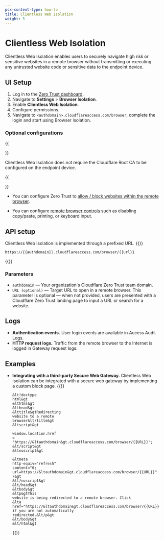 ```yaml
---
pcx-content-type: how-to
title: Clientless Web Isolation
weight: 5
---
```


# Clientless Web Isolation

Clientless Web Isolation enables users to securely navigate high risk or sensitive websites in a remote browser without transmitting or executing any untrusted website code or sensitive data to the endpoint device.

## UI Setup

1. Log in to the [Zero Trust dashboard](https://dash.teams.cloudflare.com/).
2. Navigate to **Settings** > **Browser Isolation**.
3. Enable **Clientless Web Isolation**.
4. Configure permissions.
5. Navigate to `<authdomain>.cloudflareaccess.com/browser`, complete the login and start using Browser Isolation.

### Optional configurations

{{<Aside type="note">}}

Clientless Web Isolation does not require the Cloudflare Root CA to be configured on the endpoint device.

{{</Aside>}}

* You can configure Zero Trust to [allow / block websites within the remote browser](/cloudflare-one/policies/filtering/http-policies/).

* You can configure [remote browser controls](/cloudflare-one/policies/browser-isolation/#settings) such as disabling copy/paste, printing, or keyboard input.


## API setup

Clientless Web Isolation is implemented through a prefixed URL.
{{<raw>}}<pre class="CodeBlock CodeBlock-with-rows CodeBlock-scrolls-horizontally CodeBlock-is-light-in-light-theme CodeBlock--language-txt" language="txt"><code><span class="CodeBlock--rows"><span class="CodeBlock--rows-content"><span class="CodeBlock--row"><span class="CodeBlock--row-indicator"></span><div class="CodeBlock--row-content"><span class="CodeBlock--token-plain">https://{{authdomain}}.cloudflareaccess.com/browser/{{url}}</span></div></span></span></span></code></pre>{{</raw>}}
### Parameters

* `authdomain` — Your organization's Cloudflare Zero Trust team domain.
* `URL (optional)` — Target URL to open in a remote browser. This parameter is optional — when not provided, users are presented with a Cloudflare Zero Trust landing page to input a URL or search for a website. 

## Logs

* **Authentication events.** User login events are available in Access Audit Logs.
* **HTTP request logs.** Traffic from the remote browser to the Internet is logged in Gateway request logs.

## Examples

* **Integrating with a third-party Secure Web Gateway.** Clientless Web Isolation can be integrated with a secure web gateway by implementing a custom block page.
{{<raw>}}<pre class="CodeBlock CodeBlock-with-rows CodeBlock-scrolls-horizontally CodeBlock-is-light-in-light-theme CodeBlock--language-html" language="html"><code><span class="CodeBlock--rows"><span class="CodeBlock--rows-content"><span class="CodeBlock--row"><span class="CodeBlock--row-indicator"></span><div class="CodeBlock--row-content"><span class="CodeBlock--token-doctype CodeBlock--token-punctuation">&lt!</span><span class="CodeBlock--token-doctype CodeBlock--token-doctype-tag">doctype</span><span class="CodeBlock--token-doctype"> </span><span class="CodeBlock--token-doctype CodeBlock--token-name">html</span><span class="CodeBlock--token-doctype CodeBlock--token-punctuation">&gt</span><span class="CodeBlock--token-plain">
</span></div></span><span class="CodeBlock--row"><span class="CodeBlock--row-indicator"></span><div class="CodeBlock--row-content"><span class="CodeBlock--token-tag CodeBlock--token-tag CodeBlock--token-punctuation">&lt</span><span class="CodeBlock--token-tag CodeBlock--token-tag">html</span><span class="CodeBlock--token-tag CodeBlock--token-punctuation">&gt</span><span class="CodeBlock--token-plain">
</span></div></span><span class="CodeBlock--row"><span class="CodeBlock--row-indicator"></span><div class="CodeBlock--row-content"><span class="CodeBlock--token-tag CodeBlock--token-tag CodeBlock--token-punctuation">&lt</span><span class="CodeBlock--token-tag CodeBlock--token-tag">head</span><span class="CodeBlock--token-tag CodeBlock--token-punctuation">&gt</span><span class="CodeBlock--token-plain">
</span></div></span><span class="CodeBlock--row"><span class="CodeBlock--row-indicator"></span><div class="CodeBlock--row-content"><span class="CodeBlock--token-tag CodeBlock--token-tag CodeBlock--token-punctuation">&lt</span><span class="CodeBlock--token-tag CodeBlock--token-tag">title</span><span class="CodeBlock--token-tag CodeBlock--token-punctuation">&gt</span><span class="CodeBlock--token-plain">Redirecting website to a remote browser</span><span class="CodeBlock--token-tag CodeBlock--token-tag CodeBlock--token-punctuation">&lt/</span><span class="CodeBlock--token-tag CodeBlock--token-tag">title</span><span class="CodeBlock--token-tag CodeBlock--token-punctuation">&gt</span><span class="CodeBlock--token-plain">
</span></div></span><span class="CodeBlock--row"><span class="CodeBlock--row-indicator"></span><div class="CodeBlock--row-content"><span class="CodeBlock--token-tag CodeBlock--token-tag CodeBlock--token-punctuation">&lt</span><span class="CodeBlock--token-tag CodeBlock--token-tag">script</span><span class="CodeBlock--token-tag CodeBlock--token-punctuation">&gt</span></div></span><span class="CodeBlock--row"><span class="CodeBlock--row-indicator"></span><div class="CodeBlock--row-content"><span class="CodeBlock--token-script CodeBlock--token-language-javascript">    window</span><span class="CodeBlock--token-script CodeBlock--token-language-javascript CodeBlock--token-punctuation">.</span><span class="CodeBlock--token-script CodeBlock--token-language-javascript">location</span><span class="CodeBlock--token-script CodeBlock--token-language-javascript CodeBlock--token-punctuation">.</span><span class="CodeBlock--token-script CodeBlock--token-language-javascript">href </span><span class="CodeBlock--token-script CodeBlock--token-language-javascript CodeBlock--token-operator">=</span><span class="CodeBlock--token-script CodeBlock--token-language-javascript"> </span><span class="CodeBlock--token-script CodeBlock--token-language-javascript CodeBlock--token-string">'https://&ltauthdomain&gt.cloudflareaccess.com/browser/{{URL}}'</span><span class="CodeBlock--token-script CodeBlock--token-language-javascript CodeBlock--token-punctuation">;</span><span class="CodeBlock--token-script CodeBlock--token-language-javascript">
</span></div></span><span class="CodeBlock--row"><span class="CodeBlock--row-indicator"></span><div class="CodeBlock--row-content"><span class="CodeBlock--token-tag CodeBlock--token-tag CodeBlock--token-punctuation">&lt/</span><span class="CodeBlock--token-tag CodeBlock--token-tag">script</span><span class="CodeBlock--token-tag CodeBlock--token-punctuation">&gt</span><span class="CodeBlock--token-plain">
</span></div></span><span class="CodeBlock--row"><span class="CodeBlock--row-indicator"></span><div class="CodeBlock--row-content"><span class="CodeBlock--token-tag CodeBlock--token-tag CodeBlock--token-punctuation">&lt</span><span class="CodeBlock--token-tag CodeBlock--token-tag">noscript</span><span class="CodeBlock--token-tag CodeBlock--token-punctuation">&gt</span></div></span><span class="CodeBlock--row"><span class="CodeBlock--row-indicator"></span><div class="CodeBlock--row-content"><span class="CodeBlock--token-plain">    </span><span class="CodeBlock--token-tag CodeBlock--token-tag CodeBlock--token-punctuation">&lt</span><span class="CodeBlock--token-tag CodeBlock--token-tag">meta</span><span class="CodeBlock--token-tag"> </span><span class="CodeBlock--token-tag CodeBlock--token-attr-name">http-equiv</span><span class="CodeBlock--token-tag CodeBlock--token-attr-value CodeBlock--token-punctuation CodeBlock--token-attr-equals">=</span><span class="CodeBlock--token-tag CodeBlock--token-attr-value CodeBlock--token-punctuation">&quot;</span><span class="CodeBlock--token-tag CodeBlock--token-attr-value">refresh</span><span class="CodeBlock--token-tag CodeBlock--token-attr-value CodeBlock--token-punctuation">&quot;</span><span class="CodeBlock--token-tag"> </span><span class="CodeBlock--token-tag CodeBlock--token-attr-name">content</span><span class="CodeBlock--token-tag CodeBlock--token-attr-value CodeBlock--token-punctuation CodeBlock--token-attr-equals">=</span><span class="CodeBlock--token-tag CodeBlock--token-attr-value CodeBlock--token-punctuation">&quot;</span><span class="CodeBlock--token-tag CodeBlock--token-attr-value">0; url=https://&ltauthdomain&gt.cloudflareaccess.com/browser/{{URL}}</span><span class="CodeBlock--token-tag CodeBlock--token-attr-value CodeBlock--token-punctuation">&quot;</span><span class="CodeBlock--token-tag"> </span><span class="CodeBlock--token-tag CodeBlock--token-punctuation">/&gt</span><span class="CodeBlock--token-plain">
</span></div></span><span class="CodeBlock--row"><span class="CodeBlock--row-indicator"></span><div class="CodeBlock--row-content"><span class="CodeBlock--token-tag CodeBlock--token-tag CodeBlock--token-punctuation">&lt/</span><span class="CodeBlock--token-tag CodeBlock--token-tag">noscript</span><span class="CodeBlock--token-tag CodeBlock--token-punctuation">&gt</span><span class="CodeBlock--token-plain">
</span></div></span><span class="CodeBlock--row"><span class="CodeBlock--row-indicator"></span><div class="CodeBlock--row-content"><span class="CodeBlock--token-tag CodeBlock--token-tag CodeBlock--token-punctuation">&lt/</span><span class="CodeBlock--token-tag CodeBlock--token-tag">head</span><span class="CodeBlock--token-tag CodeBlock--token-punctuation">&gt</span><span class="CodeBlock--token-plain">
</span></div></span><span class="CodeBlock--row"><span class="CodeBlock--row-indicator"></span><div class="CodeBlock--row-content"><span class="CodeBlock--token-tag CodeBlock--token-tag CodeBlock--token-punctuation">&lt</span><span class="CodeBlock--token-tag CodeBlock--token-tag">body</span><span class="CodeBlock--token-tag CodeBlock--token-punctuation">&gt</span><span class="CodeBlock--token-plain">
</span></div></span><span class="CodeBlock--row"><span class="CodeBlock--row-indicator"></span><div class="CodeBlock--row-content"><span class="CodeBlock--token-tag CodeBlock--token-tag CodeBlock--token-punctuation">&lt</span><span class="CodeBlock--token-tag CodeBlock--token-tag">p</span><span class="CodeBlock--token-tag CodeBlock--token-punctuation">&gt</span><span class="CodeBlock--token-plain">This website is being redirected to a remote browser. Click </span><span class="CodeBlock--token-tag CodeBlock--token-tag CodeBlock--token-punctuation">&lt</span><span class="CodeBlock--token-tag CodeBlock--token-tag">a</span><span class="CodeBlock--token-tag"> </span><span class="CodeBlock--token-tag CodeBlock--token-attr-name">href</span><span class="CodeBlock--token-tag CodeBlock--token-attr-value CodeBlock--token-punctuation CodeBlock--token-attr-equals">=</span><span class="CodeBlock--token-tag CodeBlock--token-attr-value CodeBlock--token-punctuation">&quot;</span><span class="CodeBlock--token-tag CodeBlock--token-attr-value">https://&ltauthdomain&gt.cloudflareaccess.com/browser/{{URL}}</span><span class="CodeBlock--token-tag CodeBlock--token-attr-value CodeBlock--token-punctuation">&quot;</span><span class="CodeBlock--token-tag CodeBlock--token-punctuation">&gt</span><span class="CodeBlock--token-plain">here</span><span class="CodeBlock--token-tag CodeBlock--token-tag CodeBlock--token-punctuation">&lt/</span><span class="CodeBlock--token-tag CodeBlock--token-tag">a</span><span class="CodeBlock--token-tag CodeBlock--token-punctuation">&gt</span><span class="CodeBlock--token-plain"> if you are not automatically redirected.</span><span class="CodeBlock--token-tag CodeBlock--token-tag CodeBlock--token-punctuation">&lt/</span><span class="CodeBlock--token-tag CodeBlock--token-tag">p</span><span class="CodeBlock--token-tag CodeBlock--token-punctuation">&gt</span><span class="CodeBlock--token-plain">
</span></div></span><span class="CodeBlock--row"><span class="CodeBlock--row-indicator"></span><div class="CodeBlock--row-content"><span class="CodeBlock--token-tag CodeBlock--token-tag CodeBlock--token-punctuation">&lt/</span><span class="CodeBlock--token-tag CodeBlock--token-tag">body</span><span class="CodeBlock--token-tag CodeBlock--token-punctuation">&gt</span><span class="CodeBlock--token-plain">
</span></div></span><span class="CodeBlock--row"><span class="CodeBlock--row-indicator"></span><div class="CodeBlock--row-content"><span class="CodeBlock--token-tag CodeBlock--token-tag CodeBlock--token-punctuation">&lt/</span><span class="CodeBlock--token-tag CodeBlock--token-tag">html</span><span class="CodeBlock--token-tag CodeBlock--token-punctuation">&gt</span><span class="CodeBlock--token-plain">
</span></div></span></span></span></code></pre>{{</raw>}}
